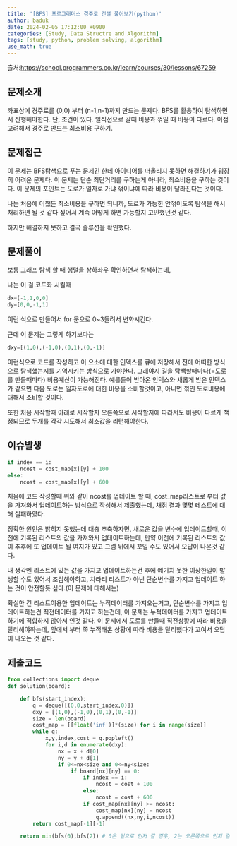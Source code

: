 ```yaml
---
title: '[BFS] 프로그래머스 경주로 건설 풀어보기(python)'
author: baduk
date: 2024-02-05 17:12:00 +0900
categories: [Study, Data Structre and Algorithm]
tags: [study, python, problem solving, algorithm]
use_math: true
---
```

출처:<https://school.programmers.co.kr/learn/courses/30/lessons/67259>

## 문제소개
좌표상에 경주로를 (0,0) 부터 (n-1,n-1)까지 만드는 문제다. BFS를 활용하여 탐색하면서 진행해야한다. 단, 조건이 있다. 일직선으로 갈때 비용과 꺾일 때 비용이 다르다. 이점 고려해서 경주로 만드는 최소비용 구하기.

## 문제접근
이 문제는 BFS탐색으로 푸는 문제긴 한데 아이디어를 떠올리지 못하면 해결하기가 굉장히 어려운 문제다. 이 문제는 단순 최단거리를 구하는게 아니라, 최소비용을 구하는 것이다. 이 문제의 포인트는 도로가 일자로 가냐 꺾이냐에 따라 비용이 달라진다는 것이다.

나는 처음에 어쨌든 최소비용을 구하면 되니까, 도로가 가능한 안꺾이도록 탐색을 해서 처리하면 될 것 같다 싶어서 계속 어떻게 하면 가능할지 고민했던것 같다.

하지만 해결하지 못하고 결국 솔루션을 확인했다.

## 문제풀이
보통 그래프 탐색 할 때 행렬을 상하좌우 확인하면서 탐색하는데,

나는 이 걸 코드화 시킬때
```python
dx=[-1,1,0,0]
dy=[0,0,-1,1]
```
이런 식으로 만들어서 for 문으로 0~3돌려서 변화시킨다.

근데 이 문제는 그렇게 하기보다는

```python
dxy=[(1,0),(-1,0),(0,1),(0,-1)]
```
이런식으로 코드를 작성하고 이 요소에 대한 인덱스를 큐에 저장해서 전에 어떠한 방식으로 탐색했는지를 기억시키는 방식으로 가야한다.
그래야지 길을 탐색할때마다(=도로를 만들때마다) 비용계산이 가능해진다. 예를들어 받아온 인덱스와 새롭게 받은 인덱스가 같으면 다음 도로는 일자도로에 대한 비용을 소비할것이고, 아니면 꺾인 도로비용에 대해서 소비할 것이다.

또한 처음 시작할때 아래로 시작할지 오른쪽으로 시작할지에 따라서도 비용이 다르게 책정되므로 두개를 각각 시도해서 최소값을 리턴해야한다.

## 이슈발생
```python
if index == i:
    ncost = cost_map[x][y] + 100
else:
    ncost = cost_map[x][y] + 600
```
처음에 코드 작성할때 위와 같이 ncost를 업데이트 할 때, cost_map리스트로 부터 값을 가져와서 업데이트하는 방식으로 작성해서 제출했는데, 채점 결과 몇몇 테스트에 대해 실패하였다.

정확한 원인은 밝히지 못했는데 대충 추측하자면, 새로운 값을 변수에 업데이트할때, 이전에 기록된 리스트의 값을 가져와서 업데이트하는데,
만약 이전에 기록된 리스트의 값이 추후에 또 업데이트 될 여지가 있고 그럼 뒤에서 꼬일 수도 있어서 오답이 나온것 같다.

내 생각엔 리스트에 있는 값을 가지고 업데이트하는건 후에 예기치 못한 이상한일이 발생할 수도 있어서 조심해야하고, 차라리 리스트가 아닌 단순변수를 가지고 업데이트 하는 것이 안전할듯 싶다.(이 문제에 대해서는)

확실한 건 리스트이용한 업데이트는 누적데이터를 가져오는거고, 단순변수를 가지고 업데이트하는건 직전데이터를 가지고 하는건데, 이 문제는 누적데이터를 가지고 업데이트하기에 적합하지 않아서 인것 같다. 이 문제에서 도로를 만들때 직전상황에 따라 비용을 달리해야하는데, 앞에서 부터 쭉 누적해온 상황에 따라 비용을 달리했다가 꼬여서 오답이 나오는 것 같다.

## 제출코드
```python
from collections import deque
def solution(board):

    def bfs(start_index):
        q = deque([(0,0,start_index,0)])
        dxy = [(1,0),(-1,0),(0,1),(0,-1)]
        size = len(board)
        cost_map = [[float('inf')]*(size) for i in range(size)]
        while q:
            x,y,index,cost = q.popleft()
            for i,d in enumerate(dxy):
                nx = x + d[0]
                ny = y + d[1]
                if 0<=nx<size and 0<=ny<size:
                    if board[nx][ny] == 0:
                        if index == i:
                            ncost = cost + 100
                        else:
                            ncost = cost + 600
                        if cost_map[nx][ny] >= ncost:
                            cost_map[nx][ny] = ncost
                            q.append((nx,ny,i,ncost))
        return cost_map[-1][-1]

    return min(bfs(0),bfs(2)) # 0은 밑으로 먼저 갈 경우, 2는 오른쪽으로 먼저 갈 경우
```

